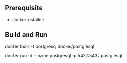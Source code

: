 ## Prerequisite

- docker installed

## Build and Run

<p>docker build -t postgresql docker/postgresql</p>
<p>docker run -d --name postgresql -p 5432:5432 postgresql</p>